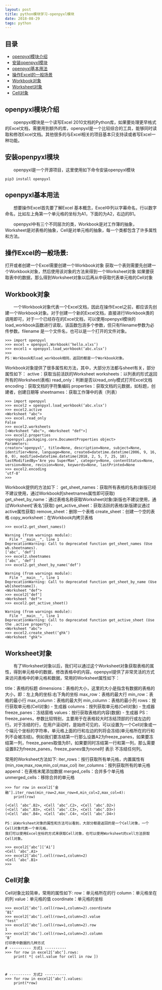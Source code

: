 ```yaml
---
layout: post
title: python模块学习-openpyxl模块
date: 2018-08-29 
tags: python    
---
```






## 目录
* [openpyxl模块介绍](#part1)
* [安装openpyxl模块](#part2)
* [openpyxl基本用法](#part3)
* [操作Excel的一般场景](#part4)
* [Workbook对象](#part5)
* [Worksheet对象](#part6)
* [Cell对象](#part7)



## <a name="part1"></a>openpyxl模块介绍
　　openpyxl模块是一个读写Excel 2010文档的Python库，如果要处理更早格式的Excel文档，需要用到额外的库，openpyxl是一个比较综合的工具，能够同时读取和修改Excel文档。其他很多的与Excel相关的项目基本只支持读或者写Excel一种功能。

## <a name="part2"></a>安装openpyxl模块
　　openpyxl是一个开源项目，这里使用如下命令安装openpyxl模块
```
pip3 install openpyxl
```
## <a name="part3"></a>openpyxl基本用法
　　想要操作Excel首先要了解Excel 基本概念，Excel中列以字幕命名，行以数字命名，比如左上角第一个单元格的坐标为A1，下面的为A2，右边的B1。

　　openpyxl中有三个不同层次的类，Workbook是对工作簿的抽象，Worksheet是对表格的抽象，Cell是对单元格的抽象，每一个类都包含了许多属性和方法。

## <a name="part4"></a>操作Excel的一般场景:

打开或者创建一个Excel需要创建一个Workbook对象
获取一个表则需要先创建一个Workbook对象，然后使用该对象的方法来得到一个Worksheet对象
如果要获取表中的数据，那么得到Worksheet对象以后再从中获取代表单元格的Cell对象

## <a name="part5"></a>Workbook对象
　　一个Workbook对象代表一个Excel文档，因此在操作Excel之前，都应该先创建一个Workbook对象。对于创建一个新的Excel文档，直接进行Workbook类的调用即可，对于一个已经存在的Excel文档，可以使用openpyxl模块的load_workbook函数进行读取，该函数包涵多个参数，但只有filename参数为必传参数。filename 是一个文件名，也可以是一个打开的文件对象。
```
>>> import openpyxl
>>> excel = openpyxl.Workbook(‘hello.xlxs‘)
>>> excel1 = openpyxl.load_workbook(‘abc.xlsx‘)
>>> 
PS：Workbook和load_workbook相同，返回的都是一个Workbook对象。
```

Workbook对象提供了很多属性和方法，其中，大部分方法都与sheet有关，部分属性如下：
active：获取当前活跃的Worksheet
worksheets：以列表的形式返回所有的Worksheet(表格)
read_only：判断是否以read_only模式打开Excel文档
encoding：获取文档的字符集编码
properties：获取文档的元数据，如标题，创建者，创建日期等
sheetnames：获取工作簿中的表（列表）

```
>>> import openpyxl
>>> excel2 = openpyxl.load_workbook(‘abc.xlsx‘)
>>> excel2.active
<Worksheet "abc">
>>> excel.read_only
False
>>> excel2.worksheets
[<Worksheet "abc">, <Worksheet "def">]
>>> excel2.properties
<openpyxl.packaging.core.DocumentProperties object>
Parameters:
creator=‘openpyxl‘, title=None, description=None, subject=None, identifier=None, language=None, created=datetime.datetime(2006, 9, 16, 0, 0), modified=datetime.datetime(2018, 2, 5, 7, 25, 18), lastModifiedBy=‘Are you SuperMan‘, category=None, contentStatus=None, version=None, revision=None, keywords=None, lastPrinted=None
>>> excel2.encoding
‘utf-8‘
>>> 
```

Workbook提供的方法如下：
get_sheet_names：获取所有表格的名称(新版已经不建议使用，通过Workbook的sheetnames属性即可获取)
get_sheet_by_name：通过表格名称获取Worksheet对象(新版也不建议使用，通过Worksheet[‘表名‘]获取)
get_active_sheet：获取活跃的表格(新版建议通过active属性获取)
remove_sheet：删除一个表格
create_sheet：创建一个空的表格
copy_worksheet：在Workbook内拷贝表格

```
>>> excel2.get_sheet_names()

Warning (from warnings module):
  File "__main__", line 1
DeprecationWarning: Call to deprecated function get_sheet_names (Use wb.sheetnames).
[‘abc‘, ‘def‘]
>>> excel2.sheetnames
[‘abc‘, ‘def‘]
>>> excel2.get_sheet_by_name(‘def‘)

Warning (from warnings module):
  File "__main__", line 1
DeprecationWarning: Call to deprecated function get_sheet_by_name (Use wb[sheetname]).
<Worksheet "def">
>>> excel2[‘def‘]
<Worksheet "def">
>>> excel2.get_active_sheet()

Warning (from warnings module):
  File "__main__", line 1
DeprecationWarning: Call to deprecated function get_active_sheet (Use the .active property).
<Worksheet "abc">
>>> excel2.create_sheet(‘ghk‘)
<Worksheet "ghk">
```
## <a name="part6"></a>Worksheet对象
　　有了Worksheet对象以后，我们可以通过这个Worksheet对象获取表格的属性，得到单元格中的数据，修改表格中的内容。openpyxl提供了非常灵活的方式来访问表格中的单元格和数据，常用的Worksheet属性如下：

title：表格的标题
dimensions：表格的大小，这里的大小是指含有数据的表格的大小，即：左上角的坐标:右下角的坐标
max_row：表格的最大行
min_row：表格的最小行
max_column：表格的最大列
min_column：表格的最小列
rows：按行获取单元格(Cell对象) - 生成器
columns：按列获取单元格(Cell对象) - 生成器
freeze_panes：冻结窗格
values：按行获取表格的内容(数据)  - 生成器
PS：freeze_panes，参数比较特别，主要用于在表格较大时冻结顶部的行或左边的行。对于冻结的行，在用户滚动时，是始终可见的，可以设置为一个Cell对象或一个端元个坐标的字符串，单元格上面的行和左边的列将会冻结(单元格所在的行和列不会被冻结)。例如我们要冻结第一行那么设置A2为freeze_panes，如果要冻结第一列，freeze_panes取值为B1，如果要同时冻结第一行和第一列，那么需要设置B2为freeze_panes，freeze_panes值为none时 表示 不冻结任何列。

常用的Worksheet方法如下:
iter_rows：按行获取所有单元格，内置属性有(min_row,max_row,min_col,max_col)
iter_columns：按列获取所有的单元格
append：在表格末尾添加数据
merged_cells：合并多个单元格
unmerged_cells：移除合并的单元格

```
>>> for row in excel2[‘金融‘].iter_rows(min_row=2,max_row=4,min_col=2,max_col=4):
	print(row)

(<Cell ‘abc‘.B2>, <Cell ‘abc‘.C2>, <Cell ‘abc‘.D2>)
(<Cell ‘abc‘.B3>, <Cell ‘abc‘.C3>, <Cell ‘abc‘.D3>)
(<Cell ‘abc‘.B4>, <Cell ‘abc‘.C4>, <Cell ‘abc‘.D4>)

PS：从Worksheet对象的属性和方法可以看到，大部分都是返回的是一个Cell对象，一个Cell对象代表一个单元格，
我们可以使用Excel坐标的方式来获取Cell对象，也可以使用Worksheet的cell方法获取Cell对象。

>>> excel2[‘abc‘][‘A1‘]
<Cell ‘abc‘.A1>
>>> excel2[‘abc‘].cell(row=1,column=2)
<Cell ‘abc‘.B1>
>>> 
```
## <a name="part7"></a>Cell对象

Cell对象比较简单，常用的属性如下:
row：单元格所在的行
column：单元格坐在的列
value：单元格的值
coordinate：单元格的坐标
```
>>> excel2[‘abc‘].cell(row=1,column=2).coordinate
‘B1‘
>>> excel2[‘abc‘].cell(row=1,column=2).value
‘test‘
>>> excel2[‘abc‘].cell(row=1,column=2).row
1
>>> excel2[‘abc‘].cell(row=1,column=2).column
‘B‘
打印表中数据的几种方式
# ---------- 方式1 ----------
>>> for row in excel2[‘abc‘].rows:
	print( *[ cell.value for cell in row ])



# ---------- 方式2 ----------
>>> for row in excel2[‘abc‘].values:
	print(*row)
```
